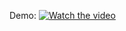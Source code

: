 Demo: [![Watch the video](https://img.youtube.com/vi/VIDEO_ID/maxresdefault.jpg)]([https://youtu.be/VIDEO_ID](https://github.com/PNg-HA/BMW/blob/main/LoginApp/DemoLoginApp.mp4))

